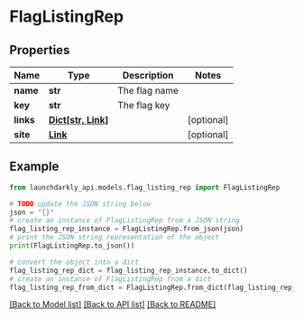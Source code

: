 # FlagListingRep


## Properties

Name | Type | Description | Notes
------------ | ------------- | ------------- | -------------
**name** | **str** | The flag name | 
**key** | **str** | The flag key | 
**links** | [**Dict[str, Link]**](Link.md) |  | [optional] 
**site** | [**Link**](Link.md) |  | [optional] 

## Example

```python
from launchdarkly_api.models.flag_listing_rep import FlagListingRep

# TODO update the JSON string below
json = "{}"
# create an instance of FlagListingRep from a JSON string
flag_listing_rep_instance = FlagListingRep.from_json(json)
# print the JSON string representation of the object
print(FlagListingRep.to_json())

# convert the object into a dict
flag_listing_rep_dict = flag_listing_rep_instance.to_dict()
# create an instance of FlagListingRep from a dict
flag_listing_rep_from_dict = FlagListingRep.from_dict(flag_listing_rep_dict)
```
[[Back to Model list]](../README.md#documentation-for-models) [[Back to API list]](../README.md#documentation-for-api-endpoints) [[Back to README]](../README.md)


